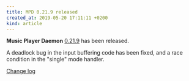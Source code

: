 ```yaml
---
title: MPD 0.21.9 released
created_at: 2019-05-20 17:11:11 +0200
kind: article
---
```


**Music Player Daemon**
[0.21.9](/download/mpd/0.21/mpd-0.21.9.tar.xz)
has been released.

A deadlock bug in the input buffering code has been fixed, and a race
condition in the "single" mode handler.

[Change log](https://raw.githubusercontent.com/MusicPlayerDaemon/MPD/v0.21.9/NEWS)
